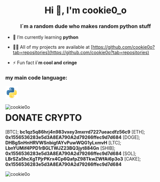 ## <h1 align="center">Hi 👋, I'm cookie0_o</h1>
<h3 align="center">I´m a random dude who makes random python stuff</h3>


- 🌱 I’m currently learning **python**

- 👨‍💻 All of my projects are available at [https://github.com/cookie0o?tab=repositories](https://github.com/cookie0o?tab=repositories)

- ⚡ Fun fact **i´m cool and cringe**


<h3 align="left">my main code language:</h3>
<p align="left"> <a href="https://www.python.org" target="_blank" rel="noreferrer"> <img src="https://raw.githubusercontent.com/devicons/devicon/master/icons/python/python-original.svg" alt="python" width="40" height="40"/> </a> </p>

<p><img align="left" src="https://github-readme-stats.vercel.app/api/top-langs?username=cookie0o&show_icons=true&locale=en&layout=compact" alt="cookie0o" /></p>

# DONATE CRYPTO<br/>

[BTC];  **bc1qz5q86hrj4n983vxey3mxrrd7227ueacdfz56c9**
[ETH];  **0x1556536283e5d3A8EA790A2d79266ffec9d7d684**
[DOGE]; **DHBgSnHnHRVWSnbigfAYvPuwWQG1yLxmvH**
[LTC];  **LbnYUMif4PPD1rBGLTWJZ23BQ3jyt884Gn**
[SHIB]; **0x1556536283e5d3A8EA790A2d79266ffec9d7d684**
[SOL];  **LBrSZa5hcXgTPjrPKrx4Cp6QafpZ98TkwZWfAi6p3o3**
[CAKE]; **0x1556536283e5d3A8EA790A2d79266ffec9d7d684**

<p align="left"> <img src="https://komarev.com/ghpvc/?username=cookie0o&label=Profile%20views&color=0e75b6&style=flat" alt="cookie0o" /> </p>
